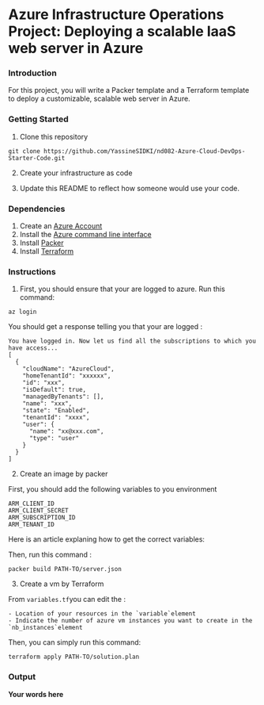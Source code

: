 # Azure Infrastructure Operations Project: Deploying a scalable IaaS web server in Azure

### Introduction

For this project, you will write a Packer template and a Terraform template to deploy a customizable, scalable web server in Azure.

### Getting Started

1. Clone this repository

```
git clone https://github.com/YassineSIDKI/nd082-Azure-Cloud-DevOps-Starter-Code.git
```

2. Create your infrastructure as code

3. Update this README to reflect how someone would use your code.

### Dependencies

1. Create an [Azure Account](https://portal.azure.com)
2. Install the [Azure command line interface](https://docs.microsoft.com/en-us/cli/azure/install-azure-cli?view=azure-cli-latest)
3. Install [Packer](https://www.packer.io/downloads)
4. Install [Terraform](https://www.terraform.io/downloads.html)

### Instructions

1. First, you should ensure that your are logged to azure. Run this command:

```
az login
```

You should get a response telling you that your are logged :

```
You have logged in. Now let us find all the subscriptions to which you have access...
[
  {
    "cloudName": "AzureCloud",
    "homeTenantId": "xxxxxx",
    "id": "xxx",
    "isDefault": true,
    "managedByTenants": [],
    "name": "xxx",
    "state": "Enabled",
    "tenantId": "xxxx",
    "user": {
      "name": "xx@xxx.com",
      "type": "user"
    }
  }
]
```

2. Create an image by packer

First, you should add the following variables to you environment

```
ARM_CLIENT_ID
ARM_CLIENT_SECRET
ARM_SUBSCRIPTION_ID
ARM_TENANT_ID
```

Here is an article explaning how to get the correct variables: <link>

Then, run this command :

```
packer build PATH-TO/server.json
```

3. Create a vm by Terraform

From `variables.tf`you can edit the :

    - Location of your resources in the `variable`element
    - Indicate the number of azure vm instances you want to create in the `nb_instances`element

Then, you can simply run this command:

```
terraform apply PATH-TO/solution.plan
```

### Output

**Your words here**
